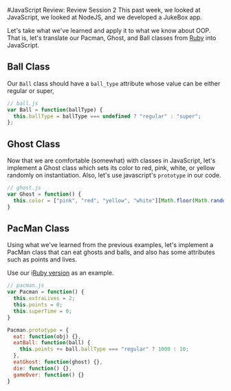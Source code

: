 #JavaScript Review: Review Session 2
This past week, we looked at JavaScript, we looked at NodeJS, and we developed a JukeBox app.  
  
Let's take what we've learned and apply it to what we know about OOP. That is, let's translate our Pacman, Ghost, and Ball classes from [Ruby](https://github.com/ogryzek/oop_review) into JavaScript.  
  
## Ball Class
Our `Ball` class should have a `ball_type` attribute whose value can be either regular or super,
```javascript
// ball.js
var Ball = function(ballType) {
  this.ballType = ballType === undefined ? "regular" : "super";
};
```
## Ghost Class
Now that we are comfortable (somewhat) with classes in JavaScript, let's implement a Ghost class which sets its color to red, pink, white, or yellow randomly on instantiation. Also, let's use javascript's `prototype` in our code.
```js
// ghost.js
var Ghost = function() {
  this.color = ["pink", "red", "yellow", "white"][Math.floor(Math.random() * 4)]
}
```
## PacMan Class
Using what we've learned from the previous examples, let's implement a PacMan class that can eat ghosts and balls, and also has some attributes such as points and lives.  
  
Use our i[Ruby version](https://github.com/ogryzek/oop_review/blob/master/pacman.rb) as an example.
```javascript
// pacman.js
var Pacman = function() {
  this.extraLives = 2;
  this.points = 0;
  this.superTime = 0;
}

Pacman.prototype = {
  eat: function(obj) {},
  eatBall: function(ball) {
    this.points += ball.ballType === "regular" ? 1000 : 10;
  },
  eatGhost: function(ghost) {},
  die: function() {},
  gameOver: function() {}
}
```
